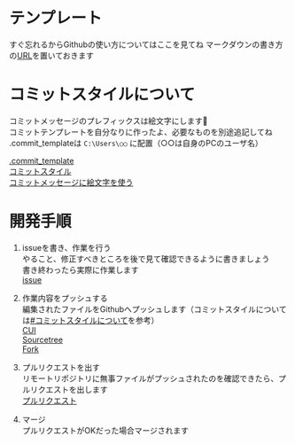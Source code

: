 # テンプレート
すぐ忘れるからGithubの使い方についてはここを見てね
マークダウンの書き方の[URL](https://gist.github.com/mignonstyle/083c9e1651d7734f84c99b8cf49d57fa)を置いておきます

# コミットスタイルについて
コミットメッセージのプレフィックスは絵文字にします🎉  
コミットテンプレートを自分なりに作ったよ、必要なものを別途追記してね  
.commit_templateは `C:\Users\○○` に配置（○○は自身のPCのユーザ名）

[.commit_template](https://github.com/VegetableMeat/template/blob/main/commit_template)  
[コミットスタイル](https://zenn.dev/ianchen0419/articles/99564425e43dd4)  
[コミットメッセージに絵文字を使う](https://suwaru.tokyo/%E3%80%90%E5%BF%85%E9%A0%88%E3%80%91git%E3%82%B3%E3%83%9F%E3%83%83%E3%83%88%E3%81%AE%E6%9B%B8%E3%81%8D%E6%96%B9%E3%83%BB%E4%BD%9C%E6%B3%95%E3%80%90prefix-emoji%E3%80%91/)

# 開発手順
1. issueを書き、作業を行う  
やること、修正すべきところを後で見て確認できるように書きましょう  
書き終わったら実際に作業します  
[issue](https://github.com/VegetableMeat/template/issues/1)  

2. 作業内容をプッシュする  
編集されたファイルをGithubへプッシュします（コミットスタイルについては[#コミットスタイルについて](#コミットスタイルについて)を参考）  
[CUI](https://qiita.com/yukiyoshimura/items/7aa4a8f8db493ab97c2b#7%E5%A4%89%E6%9B%B4%E7%82%B9%E3%81%AB%E5%95%8F%E9%A1%8C%E3%81%AA%E3%81%91%E3%82%8C%E3%81%B0%E3%82%B3%E3%83%9F%E3%83%83%E3%83%88)  
[Sourcetree](https://qiita.com/nkojima/items/370b4f5587f6c4613f52#%E3%82%A4%E3%83%B3%E3%83%87%E3%83%83%E3%82%AF%E3%82%B9%E3%81%B8%E3%81%AE%E8%BF%BD%E5%8A%A0)  
[Fork](https://qiita.com/KKawa/items/c1c59dc86064e8c54be2)

3. プルリクエストを出す  
リモートリポジトリに無事ファイルがプッシュされたのを確認できたら、プルリクエストを出します  
[プルリクエスト](https://qiita.com/samurai_runner/items/7442521bce2d6ac9330b)

4. マージ  
プルリクエストがOKだった場合マージされます
